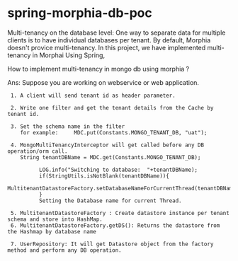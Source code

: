 # spring-morphia-db-poc
Multi-tenancy on the database level: One way to separate data for multiple clients is to have individual databases per tenant.
By default, Morphia doesn't provice multi-tenancy.
In this project, we have implemented multi-tenancy in Morphai Using Spring,

How to implement multi-tenancy in mongo db using morphia ? 

Ans: Suppose you are working on webservice or web application.

     1. A client will send tenant id as header parameter.
     
     2. Write one filter and get the tenant details from the Cache by tenant id.
     
     3. Set the schema name in the filter 
        for example:     MDC.put(Constants.MONGO_TENANT_DB, "uat");
        
     4. MongoMultiTenancyInterceptor will get called before any DB operation/orm call.
        String tenantDBName = MDC.get(Constants.MONGO_TENANT_DB);
        
			  LOG.info("Switching to database:  "+tenantDBName);
			  if(StringUtils.isNotBlank(tenantDBName)){
				      MultitenantDatastoreFactory.setDatabaseNameForCurrentThread(tenantDBName);
			  }
			  Setting the Database name for current Thread.
      
     5. MultitenantDatastoreFactory : Create datastore instance per tenant schema and store into HashMap.   
     6. MultitenantDatastoreFactory.getDS(): Returns the datastore from the Hashmap by database name
     
     7. UserRepository: It will get Datastore object from the factory method and perform any DB operation.
 

